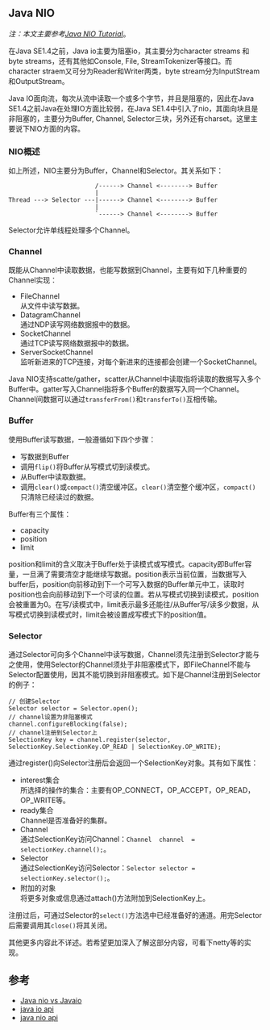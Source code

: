 ## Java NIO 

*注：本文主要参考[Java NIO Tutorial](http://tutorials.jenkov.com/java-nio/index.html)*。

在Java SE1.4之前，Java io主要为阻塞io，其主要分为character streams 和 byte streams，还有其他如Console, File, StreamTokenizer等接口。而character straem又可分为Reader和Writer两类，byte stream分为InputStream和OutputStream。

Java IO面向流，每次从流中读取一个或多个字节，并且是阻塞的，因此在Java SE1.4之前Java在处理IO方面比较弱，在Java SE1.4中引入了nio，其面向块且是非阻塞的，主要分为Buffer, Channel, Selector三块，另外还有charset。这里主要说下NIO方面的内容。

### NIO概述

如上所述，NIO主要分为Buffer，Channel和Selector。其关系如下：

```
                        /------> Channel <--------> Buffer
                        |
Thread ---> Selector ---|------> Channel <--------> Buffer
                        |
                        `------> Channel <--------> Buffer
```

Selector允许单线程处理多个Channel。

### Channel
既能从Channel中读取数据，也能写数据到Channel，主要有如下几种重要的Channel实现：
- FileChannel    
  从文件中读写数据。
- DatagramChannel    
  通过NDP读写网络数据报中的数据。
- SocketChannel    
  通过TCP读写网络数据报中的数据。
- ServerSocketChannel      
  监听新进来的TCP连接，对每个新进来的连接都会创建一个SocketChannel。

Java NIO支持scatte/gather，scatter从Channel中读取指将读取的数据写入多个Buffer中。gatter写入Channel指将多个Buffer的数据写入同一个Channel。Channel间数据可以通过`transferFrom()`和`transferTo()`互相传输。

### Buffer
使用Buffer读写数据，一般遵循如下四个步骤：
- 写数据到Buffer
- 调用`flip()`将Buffer从写模式切到读模式。
- 从Buffer中读取数据。
- 调用`clear()`或`compact()`清空缓冲区。`clear()`清空整个缓冲区，`compact()`只清除已经读过的数据。

Buffer有三个属性：
- capacity
- position
- limit

position和limit的含义取决于Buffer处于读模式或写模式。capacity即Buffer容量，一旦满了需要清空才能继续写数据。position表示当前位置，当数据写入buffer后，position向前移动到下一个可写入数据的Buffer单元中工，读取时position也会向前移动到下一个可读的位置。若从写模式切换到读模式，position会被重置为0。在写/读模式中，limit表示最多还能往/从Buffer写/读多少数据，从写模式切换到读模式时，limit会被设置成写模式下的position值。

### Selector
通过Selector可向多个Channel中读写数据，Channel须先注册到Selector才能与之使用，使用Selector的Channel须处于非阻塞模式下，即FileChannel不能与Selector配置使用，因其不能切换到非阻塞模式。如下是Channel注册到Selector的例子：
```
// 创建Selector
Selector selector = Selector.open();
// channel设置为非阻塞模式
channel.configureBlocking(false);
// channel注册到Selector上
SelectionKey key = channel.register(selector, SelectionKey.SelectionKey.OP_READ | SelectionKey.OP_WRITE);
```

通过register()向Selector注册后会返回一个SelectionKey对象。其有如下属性：

- interest集合     
  所选择的操作的集合：主要有OP_CONNECT，OP_ACCEPT，OP_READ，OP_WRITE等。
- ready集合     
  Channel是否准备好的集群。
- Channel     
  通过SelectionKey访问Channel：`Channel  channel  = selectionKey.channel();`。
- Selector     
  通过SelectionKey访问Selector：`Selector selector = selectionKey.selector();`。
- 附加的对象      
  将更多对象或信息通过attach()方法附加到SelectionKey上。

注册过后，可通过Selector的`select()`方法选中已经准备好的通道。用完Selector后需要调用其`close()`将其关闭。

其他更多内容此不详述。若希望更加深入了解这部分内容，可看下netty等的实现。

## 参考
- [Java nio vs Javaio](https://blogs.oracle.com/slc/entry/javanio_vs_javaio)
- [java io api](https://docs.oracle.com/javase/7/docs/api/java/io/package-summary.html)
- [java nio api](https://docs.oracle.com/javase/7/docs/api/java/nio/package-summary.html)
